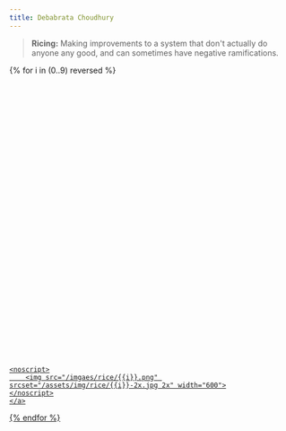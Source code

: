 ```yaml
---
title: Debabrata Choudhury
---
```



> **Ricing:** Making improvements to a system that don't actually do anyone any good, and can sometimes have negative ramifications.

<div class="grid" style="grid-template-columns: repeat(1, 1fr)">
{% for i in (0..9) reversed %}
    <a href="/imgaes/rice/{{i}}.png">
    <img src="data:image/png;base64,R0lGODlhAQABAAD/ACwAAAAAAQABAAACADs=" data-src="/imgaes/rice/{{i}}.jpg" data-srcset="/imgaes/rice/{{i}}.png 2x" width="600">

    <noscript>
        <img src="/imgaes/rice/{{i}}.png" srcset="/assets/img/rice/{{i}}-2x.jpg 2x" width="600">
    </noscript>
    </a>
{% endfor %}
</div>
